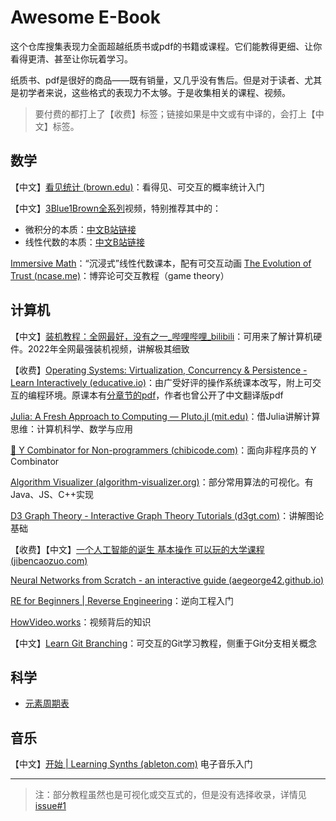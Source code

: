 # Awesome E-Book

这个仓库搜集表现力全面超越纸质书或pdf的书籍或课程。它们能教得更细、让你看得更清、甚至让你玩着学习。

纸质书、pdf是很好的商品——既有销量，又几乎没有售后。但是对于读者、尤其是初学者来说，这些格式的表现力不太够。于是收集相关的课程、视频。

> 要付费的都打上了【收费】标签；链接如果是中文或有中译的，会打上【中文】标签。

## 数学

【中文】[看见统计 (brown.edu)](https://seeing-theory.brown.edu/cn.html)：看得见、可交互的概率统计入门

【中文】[3Blue1Brown全系列](https://www.3blue1brown.com/)视频，特别推荐其中的：

- 微积分的本质：[中文B站链接](https://www.bilibili.com/video/BV1qW411N7FU)
- 线性代数的本质：[中文B站链接](https://www.bilibili.com/video/BV1ys411472E)

[Immersive Math](http://immersivemath.com/ila/index.html)：“沉浸式”线性代数课本，配有可交互动画
[The Evolution of Trust (ncase.me)](https://ncase.me/trust/)：博弈论可交互教程（game theory）

## 计算机

【中文】[装机教程：全网最好，没有之一_哔哩哔哩_bilibili](https://www.bilibili.com/video/BV1BG4y137mG/?spm_id_from=..top_right_bar_window_default_collection.content.click)：可用来了解计算机硬件。2022年全网最强装机视频，讲解极其细致

【收费】[Operating Systems: Virtualization, Concurrency & Persistence - Learn Interactively (educative.io)](https://www.educative.io/courses/operating-systems-virtualization-concurrency-persistence)：由广受好评的操作系统课本改写，附上可交互的编程环境。原课本有[分章节的pdf](http://ostep.org/)，作者也曾公开了中文翻译版pdf

[Julia: A Fresh Approach to Computing — Pluto.jl (mit.edu)](https://computationalthinking.mit.edu/Fall22/)：借Julia讲解计算思维：计算机科学、数学与应用

[🙂 Y Combinator for Non-programmers (chibicode.com)](https://ycombinator.chibicode.com/)：面向非程序员的 Y Combinator

[Algorithm Visualizer (algorithm-visualizer.org)](https://algorithm-visualizer.org/)：部分常用算法的可视化。有Java、JS、C++实现

[D3 Graph Theory - Interactive Graph Theory Tutorials (d3gt.com)](https://d3gt.com/index.html)：讲解图论基础

【收费】【中文】[一个人工智能的诞生 基本操作 可以玩的大学课程 (jibencaozuo.com)](https://jibencaozuo.com/zh-Hans/videoSeries/1/episode/0)

[Neural Networks from Scratch - an interactive guide (aegeorge42.github.io)](https://aegeorge42.github.io/)

[RE for Beginners | Reverse Engineering](https://www.begin.re/)：逆向工程入门

[HowVideo.works](https://howvideo.works/)：视频背后的知识

【中文】[Learn Git Branching](https://learngitbranching.js.org/)：可交互的Git学习教程，侧重于Git分支相关概念

## 科学

- [元素周期表](https://periodic-table-pro.netlify.app/)

## 音乐

【中文】[开始 | Learning Synths (ableton.com)](https://learningsynths.ableton.com/zh-Hans/get-started) 电子音乐入门

---

> 注：部分教程虽然也是可视化或交互式的，但是没有选择收录，详情见[issue#1](https://github.com/gantrol/AwesomeEBook/issues/1)
